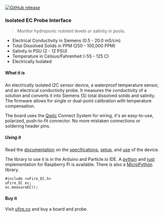 [![GitHub release](https://img.shields.io/github/release/u-fire/Isolated_EC.svg)]()

### Isolated EC Probe Interface

> Monitor hydroponic nutrient levels or salinity in pools.
 - Electrical Conductivity in Siemens (0.5 - 20.0 mS/cm)
 - Total Dissolved Solids in PPM (250 - 100,000 PPM)
 - Salinity in PSU (2 - 12 PSU)
 - Temperature in Celsius/Fahrenheit (-55 - 125 C)
 - Electrically Isolated
##### What it is

An electrically isolated I2C sensor device, a waterproof temperature sensor, and an electrical conductivity probe. It measures the conductivity of a solution and converts it into Siemens (S) total dissolved solids and salinity. The firmware allows for single or dual-point calibration with temperature compensation.

The board uses the [Qwiic](https://www.sparkfun.com/qwiic) Connect System for wiring, it's an easy-to-use, polarized, push-to-fit connector. No more mistaken connections or soldering header pins. 

##### Using it

Read the [documentation](/docs/uFire_EC/) on the [specifications](/docs/uFire_EC/#characteristics), [setup](/docs/uFire_EC/#getting-started), and [use](/docs/uFire_EC/#use) of the device.

The library to use it is in the Arduino and Particle.io IDE. A [python](https://github.com/u-fire/Isolated_EC/tree/master/python/RaspberryPi) and [rust](https://crates.io/crates/ufire_ec) implementation for Raspberry Pi is available. There is also a [MicroPython](https://github.com/u-fire/Isolated_EC/tree/master/python/MicroPython) library.

```
#include <uFire_EC.h>
uFire_EC ec;
ec.measureEC();
```

#### Buy it

Visit [ufire.co](http://ufire.co) and buy a board and probe.
